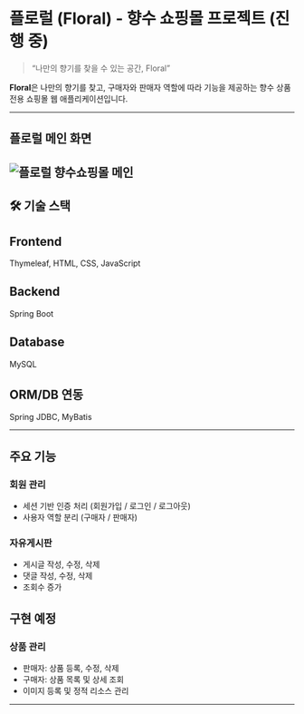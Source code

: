 # 플로럴 (Floral) - 향수 쇼핑몰 프로젝트 (진행 중)

> “나만의 향기를 찾을 수 있는 공간, Floral”

**Floral**은 나만의 향기를 찾고, 구매자와 판매자 역할에 따라 기능을 제공하는 향수 상품 전용 쇼핑몰 웹 애플리케이션입니다.

---
## 플로럴 메인 화면
![플로럴 향수쇼핑몰 메인](https://github.com/user-attachments/assets/a35e1ad5-0c65-46ba-ba2d-743ceaa901c1)
---

## 🛠️ 기술 스택
## Frontend    
Thymeleaf, HTML, CSS, JavaScript  
## Backend     
Spring Boot             
## Database    
MySQL                               
## ORM/DB 연동  
Spring JDBC, MyBatis                

---

## 주요 기능

### 회원 관리
- 세션 기반 인증 처리 (회원가입 / 로그인 / 로그아웃)
- 사용자 역할 분리 (구매자 / 판매자)

### 자유게시판
- 게시글 작성, 수정, 삭제
- 댓글 작성, 수정, 삭제
- 조회수 증가

  
## 구현 예정

### 상품 관리 
- 판매자: 상품 등록, 수정, 삭제
- 구매자: 상품 목록 및 상세 조회
- 이미지 등록 및 정적 리소스 관리
  
---
